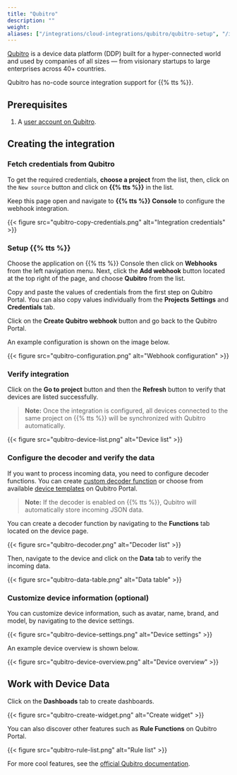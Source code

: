 ```yaml
---
title: "Qubitro"
description: ""
weight: 
aliases: ["/integrations/cloud-integrations/qubitro/qubitro-setup", "/integrations/cloud-integrations/qubitro/tts-setup", "/integrations/cloud-integrations/qubitro/monitor-data"]
---
```


[Qubitro](https://www.qubitro.com/) is a device data platform (DDP) built for a hyper-connected world and used by companies of all sizes — from visionary startups to large enterprises across 40+ countries.

Qubitro has no-code source integration support for {{% tts %}}.

<!--more-->

## Prerequisites

1. A [user account on Qubitro](https://portal.qubitro.com/signup).

## Creating the integration

### Fetch credentials from Qubitro

To get the required credentials, **choose a project** from the list, then, click on the `New source` button and click on **{{% tts %}}** in the list.

Keep this page open and navigate to **{{% tts %}} Console** to configure the webhook integration.

{{< figure src="qubitro-copy-credentials.png" alt="Integration credentials" >}}

### Setup {{% tts %}}

Choose the application on {{% tts %}} Console then click on **Webhooks** from the left navigation menu. Next, click the **Add webhook** button located at the top right of the page, and choose **Qubitro** from the list.

Copy and paste the values of credentials from the first step on Qubitro Portal. You can also copy values individually from the **Projects Settings** and **Credentials** tab.

Click on the **Create Qubitro webhook** button and go back to the Qubitro Portal.

An example configuration is shown on the image below.

{{< figure src="qubitro-configuration.png" alt="Webhook configuration" >}}

### Verify integration

Click on the **Go to project** button and then the **Refresh** button to verify that devices are listed successfully.

> **Note:** Once the integration is configured, all devices connected to the same project on {{% tts %}} will be synchronized with Qubitro automatically.

{{< figure src="qubitro-device-list.png" alt="Device list" >}}

### Configure the decoder and verify the data

If you want to process incoming data, you need to configure decoder functions. You can create [custom decoder function](https://docs.qubitro.com/platform/functions/decoder/custom) or choose from available [device templates](https://docs.qubitro.com/platform/functions/decoder/template) on Qubitro Portal.

> **Note:** If the decoder is enabled on {{% tts %}}, Qubitro will automatically store incoming JSON data.

You can create a decoder function by navigating to the **Functions** tab located on the device page.

{{< figure src="qubitro-decoder.png" alt="Decoder list" >}}

Then, navigate to the device and click on the **Data** tab to verify the incoming data.

{{< figure src="qubitro-data-table.png" alt="Data table" >}}

### Customize device information (optional) 

You can customize device information, such as avatar, name, brand, and model, by navigating to the device settings.

{{< figure src="qubitro-device-settings.png" alt="Device settings" >}}

An example device overview is shown below.

{{< figure src="qubitro-device-overview.png" alt="Device overview" >}}

## Work with Device Data

Click on the **Dashboads** tab to create dashboards.

{{< figure src="qubitro-create-widget.png" alt="Create widget" >}}

You can also discover other features such as **Rule Functions** on Qubitro Portal.

{{< figure src="qubitro-rule-list.png" alt="Rule list" >}}

For more cool features, see the [official Qubitro documentation](https://docs.qubitro.com/).